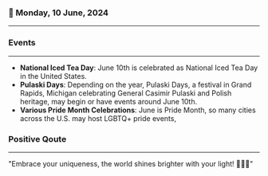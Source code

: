 ### 📅 Monday, 10 June, 2024
------
### Events
------
- **National Iced Tea Day**: June 10th is celebrated as National Iced Tea Day in the United States.
- **Pulaski Days**: Depending on the year, Pulaski Days, a festival in Grand Rapids, Michigan celebrating General Casimir Pulaski and Polish heritage, may begin or have events around June 10th.
- **Various Pride Month Celebrations**: June is Pride Month, so many cities across the U.S. may host LGBTQ+ pride events,
### Positive Qoute
------
"Embrace your uniqueness, the world shines brighter with your light! 🌟✨🌈"
